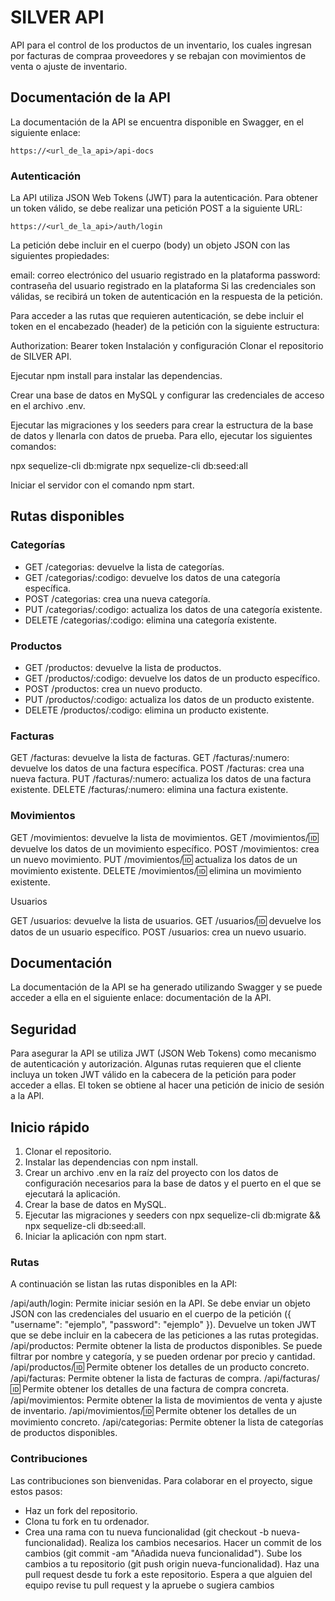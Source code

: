 # SILVER API

API para el control de los productos de un inventario, los cuales ingresan por facturas de compraa proveedores y se rebajan con movimientos de venta o ajuste de inventario.

## Documentación de la API

La documentación de la API se encuentra disponible en Swagger, en el siguiente enlace:

```https://<url_de_la_api>/api-docs```

### Autenticación

La API utiliza JSON Web Tokens (JWT) para la autenticación. Para obtener un token válido, se debe realizar una petición POST a la siguiente URL:

```https://<url_de_la_api>/auth/login```

La petición debe incluir en el cuerpo (body) un objeto JSON con las siguientes propiedades:

email: correo electrónico del usuario registrado en la plataforma
password: contraseña del usuario registrado en la plataforma
Si las credenciales son válidas, se recibirá un token de autenticación en la respuesta de la petición.

Para acceder a las rutas que requieren autenticación, se debe incluir el token en el encabezado (header) de la petición con la siguiente estructura:

Authorization: Bearer token
Instalación y configuración
Clonar el repositorio de SILVER API.

Ejecutar npm install para instalar las dependencias.

Crear una base de datos en MySQL y configurar las credenciales de acceso en el archivo .env.

Ejecutar las migraciones y los seeders para crear la estructura de la base de datos y llenarla con datos de prueba. Para ello, ejecutar los siguientes comandos:

npx sequelize-cli db:migrate
npx sequelize-cli db:seed:all

Iniciar el servidor con el comando npm start.

## Rutas disponibles

### Categorías

- GET /categorias: devuelve la lista de categorías.
- GET /categorias/:codigo: devuelve los datos de una categoría específica.
- POST /categorias: crea una nueva categoría.
- PUT /categorias/:codigo: actualiza los datos de una categoría existente.
- DELETE /categorias/:codigo: elimina una categoría existente.

### Productos

- GET /productos: devuelve la lista de productos.
- GET /productos/:codigo: devuelve los datos de un producto específico.
- POST /productos: crea un nuevo producto.
- PUT /productos/:codigo: actualiza los datos de un producto existente.
- DELETE /productos/:codigo: elimina un producto existente.

### Facturas

GET /facturas: devuelve la lista de facturas.
GET /facturas/:numero: devuelve los datos de una factura específica.
POST /facturas: crea una nueva factura.
PUT /facturas/:numero: actualiza los datos de una factura existente.
DELETE /facturas/:numero: elimina una factura existente.

### Movimientos

GET /movimientos: devuelve la lista de movimientos.
GET /movimientos/:id: devuelve los datos de un movimiento específico.
POST /movimientos: crea un nuevo movimiento.
PUT /movimientos/:id: actualiza los datos de un movimiento existente.
DELETE /movimientos/:id: elimina un movimiento existente.

Usuarios

GET /usuarios: devuelve la lista de usuarios.
GET /usuarios/:id: devuelve los datos de un usuario específico.
POST /usuarios: crea un nuevo usuario.

## Documentación

La documentación de la API se ha generado utilizando Swagger y se puede acceder a ella en el siguiente enlace: documentación de la API.

## Seguridad

Para asegurar la API se utiliza JWT (JSON Web Tokens) como mecanismo de autenticación y autorización. Algunas rutas requieren que el cliente incluya un token JWT válido en la cabecera de la petición para poder acceder a ellas. El token se obtiene al hacer una petición de inicio de sesión a la API.

## Inicio rápido

1. Clonar el repositorio.
2. Instalar las dependencias con npm install.
3. Crear un archivo .env en la raíz del proyecto con los datos de configuración necesarios para la base de datos y el puerto en el que se ejecutará la aplicación.
4. Crear la base de datos en MySQL.
5. Ejecutar las migraciones y seeders con npx sequelize-cli db:migrate && npx sequelize-cli db:seed:all.
6. Iniciar la aplicación con npm start.

### Rutas

A continuación se listan las rutas disponibles en la API:

/api/auth/login: Permite iniciar sesión en la API. Se debe enviar un objeto JSON con las credenciales del usuario en el cuerpo de la petición ({ "username": "ejemplo", "password": "ejemplo" }). Devuelve un token JWT que se debe incluir en la cabecera de las peticiones a las rutas protegidas.
/api/productos: Permite obtener la lista de productos disponibles. Se puede filtrar por nombre y categoría, y se pueden ordenar por precio y cantidad.
/api/productos/:id: Permite obtener los detalles de un producto concreto.
/api/facturas: Permite obtener la lista de facturas de compra.
/api/facturas/:id: Permite obtener los detalles de una factura de compra concreta.
/api/movimientos: Permite obtener la lista de movimientos de venta y ajuste de inventario.
/api/movimientos/:id: Permite obtener los detalles de un movimiento concreto.
/api/categorias: Permite obtener la lista de categorías de productos disponibles.

### Contribuciones

Las contribuciones son bienvenidas. Para colaborar en el proyecto, sigue estos pasos:

- Haz un fork del repositorio.
- Clona tu fork en tu ordenador.
- Crea una rama con tu nueva funcionalidad (git checkout -b nueva-funcionalidad).
Realiza los cambios necesarios.
Hacer un commit de los cambios (git commit -am "Añadida nueva funcionalidad").
Sube los cambios a tu repositorio (git push origin nueva-funcionalidad).
Haz una pull request desde tu fork a este repositorio.
Espera a que alguien del equipo revise tu pull request y la apruebe o sugiera cambios
